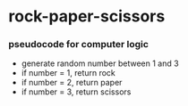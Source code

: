 # rock-paper-scissors

### pseudocode for computer logic

- generate random number between 1 and 3
- if number = 1, return rock
- if number = 2, return paper
- if number = 3, return scissors
